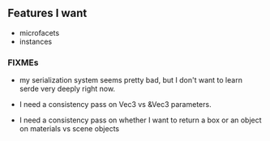 ## Features I want

- microfacets
- instances

### FIXMEs

- my serialization system seems pretty bad, but I don't want to learn
  serde very deeply right now.

- I need a consistency pass on Vec3 vs &Vec3 parameters.

- I need a consistency pass on whether I want to return a box or an object on materials vs scene objects
